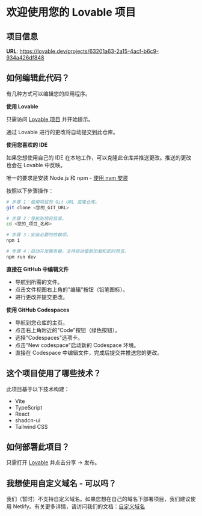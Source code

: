 
# 欢迎使用您的 Lovable 项目

## 项目信息

**URL**: https://lovable.dev/projects/63201a63-2a15-4acf-b6c9-934a426df848

## 如何编辑此代码？

有几种方式可以编辑您的应用程序。

**使用 Lovable**

只需访问 [Lovable 项目](https://lovable.dev/projects/63201a63-2a15-4acf-b6c9-934a426df848) 并开始提示。

通过 Lovable 进行的更改将自动提交到此仓库。

**使用您喜欢的 IDE**

如果您想使用自己的 IDE 在本地工作，可以克隆此仓库并推送更改。推送的更改也会在 Lovable 中反映。

唯一的要求是安装 Node.js 和 npm - [使用 nvm 安装](https://github.com/nvm-sh/nvm#installing-and-updating)

按照以下步骤操作：

```sh
# 步骤 1：使用项目的 Git URL 克隆仓库。
git clone <您的_GIT_URL>

# 步骤 2：导航到项目目录。
cd <您的_项目_名称>

# 步骤 3：安装必要的依赖项。
npm i

# 步骤 4：启动开发服务器，支持自动重新加载和即时预览。
npm run dev
```

**直接在 GitHub 中编辑文件**

- 导航到所需的文件。
- 点击文件视图右上角的"编辑"按钮（铅笔图标）。
- 进行更改并提交更改。

**使用 GitHub Codespaces**

- 导航到您仓库的主页。
- 点击右上角附近的"Code"按钮（绿色按钮）。
- 选择"Codespaces"选项卡。
- 点击"New codespace"启动新的 Codespace 环境。
- 直接在 Codespace 中编辑文件，完成后提交并推送您的更改。

## 这个项目使用了哪些技术？

此项目基于以下技术构建：

- Vite
- TypeScript
- React
- shadcn-ui
- Tailwind CSS

## 如何部署此项目？

只需打开 [Lovable](https://lovable.dev/projects/63201a63-2a15-4acf-b6c9-934a426df848) 并点击分享 -> 发布。

## 我想使用自定义域名 - 可以吗？

我们（暂时）不支持自定义域名。如果您想在自己的域名下部署项目，我们建议使用 Netlify。有关更多详情，请访问我们的文档：[自定义域名](https://docs.lovable.dev/tips-tricks/custom-domain/)
